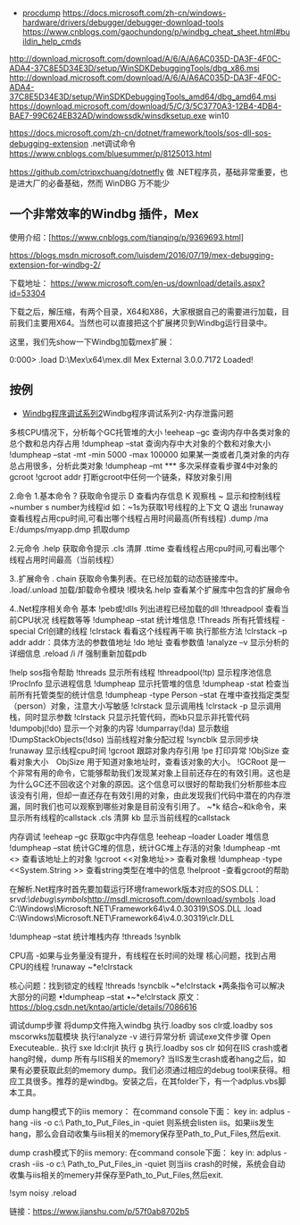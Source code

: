 
* [procdump](https://docs.microsoft.com/zh-cn/sysinternals/downloads/procdump)
https://docs.microsoft.com/zh-cn/windows-hardware/drivers/debugger/debugger-download-tools
https://www.cnblogs.com/gaochundong/p/windbg_cheat_sheet.html#buildin_help_cmds


http://download.microsoft.com/download/A/6/A/A6AC035D-DA3F-4F0C-ADA4-37C8E5D34E3D/setup/WinSDKDebuggingTools/dbg_x86.msi
http://download.microsoft.com/download/A/6/A/A6AC035D-DA3F-4F0C-ADA4-37C8E5D34E3D/setup/WinSDKDebuggingTools_amd64/dbg_amd64.msi
https://download.microsoft.com/download/5/C/3/5C3770A3-12B4-4DB4-BAE7-99C624EB32AD/windowssdk/winsdksetup.exe win10


https://docs.microsoft.com/zh-cn/dotnet/framework/tools/sos-dll-sos-debugging-extension   .net调试命令
https://www.cnblogs.com/bluesummer/p/8125013.html



https://github.com/ctripxchuang/dotnetfly 做 .NET程序员，基础非常重要，也是进大厂的必备基础，然而 WinDBG 万不能少



## 一个非常效率的Windbg 插件，Mex

使用介绍：[https://www.cnblogs.com/tianqing/p/9369693.html]

https://blogs.msdn.microsoft.com/luisdem/2016/07/19/mex-debugging-extension-for-windbg-2/

下载地址：
https://www.microsoft.com/en-us/download/details.aspx?id=53304

下载之后，解压缩，有两个目录，X64和X86，大家根据自己的需要进行加载，目前我们主要用X64。当然也可以直接把这个扩展拷贝到Windbg运行目录中。

这里，我们先show一下Windbg加载mex扩展：

0:000> .load D:\Mex\x64\mex.dll
Mex External 3.0.0.7172 Loaded!


## 按例
- [Windbg程序调试系列2](https://www.cnblogs.com/tianqing/p/9875667.html)Windbg程序调试系列2-内存泄露问题

多核CPU情况下，分析每个GC托管堆的大小 !eeheap –gc
查询内存中各类对象的总个数和总内存占用 !dumpheap –stat
查询内存中大对象的个数和对象大小 !dumpheap –stat -mt -min 5000 -max 100000
如果某一类或者几类对象的内存总占用很多，分析此类对象 !dumpheap –mt ***
多次采样查看步骤4中对象的gcroot !gcroot addr
打断gcroot中任何一个链条，释放对象引用


2.命令
1.基本命令
? 获取命令提示
D 查看内存信息
K 观察栈
~ 显示和控制线程 ~number s number为线程id 如：~1s为获取1号线程的上下文
Q 退出
!runaway 查看线程占用cpu时间,可看出哪个线程占用时间最高(所有线程)
.dump /ma E:/dumps/myapp.dmp 抓取dump

2.元命令
.help 获取命令提示
.cls 清屏
.ttime 查看线程占用cpu时间,可看出哪个线程占用时间最高（当前线程）

3..扩展命令
. chain 获取命令集列表。在已经加载的动态链接库中。
.load/.unload 加载/卸载命令模块
!模块名.help 查看某个扩展库中包含的扩展命令

4..Net程序相关命令
基本
!peb或!dlls 列出进程已经加载的dll
!threadpool 查看当前CPU状况 线程数等等
!dumpheap –stat 统计堆信息
!Threads 所有托管线程 -special Crl创建的线程
!clrstack 看看这个线程再干嘛 执行那些方法
!clrstack –p addr addr：具体方法的参数值地址
!do 地址 查看参数值
!analyze –v 显示分析的详细信息
.reload /i /f 强制重新加载pdb

!help sos指令帮助
!threads 显示所有线程
!threadpool(!tp) 显示程序池信息
!ProcInfo 显示进程信息
!dumpheap 显示托管堆的信息
!dumpheap -stat 检查当前所有托管类型的统计信息
!dumpheap -type Person –stat 在堆中查找指定类型（person）对象，注意大小写敏感
!clrstack 显示调用栈
!clrstack -p 显示调用栈，同时显示参数
!clrstack 只显示托管代码，而kb只显示非托管代码
!dumpobj(!do) 显示一个对象的内容
!dumparray(!da) 显示数组
!DumpStackObjects(!dso) 当前线程对象分配过程
!syncblk 显示同步块
!runaway 显示线程cpu时间
!gcroot 跟踪对象内存引用
!pe 打印异常
!ObjSize 查看对象大小　ObjSize 用于知道对象地址时，查看该对象的大小。
!GCRoot 是一个非常有用的命令，它能够帮助我们发现某对象上目前还存在的有效引用。这也是为什么GC还不回收这个对象的原因。这个信息可以很好的帮助我们分析那些本应该没有引用，但却一直还存在有效引用的对象，由此发现我们代码中潜在的内存泄漏，同时我们也可以观察到哪些对象是目前没有引用了。
~*k 结合~和k命令，来显示所有线程的callstack
.cls 清屏
kb 显示当前线程的callstack


内存调试
!eeheap –gc 获取gc中内存信息
!eeheap –loader Loader 堆信息
!dumpheap –stat 统计GC堆的信息，统计GC堆上存活的对象
!dumpheap -mt <> 查看该地址上的对象
!gcroot <<对象地址>> 查看对象根
!dumpheap -type <<System.String >> 查看string类型在堆中的信息
!helproot -查看gcroot的帮助

在解析.Net程序时首先要加载运行环境framework版本对应的SOS.DLL：
srv*d:\debug\symbols*http://msdl.microsoft.com/download/symbols
.load C:\Windows\Microsoft.NET\Framework64\v4.0.30319\SOS.DLL
.load C:\Windows\Microsoft.NET\Framework64\v4.0.30319\clr.DLL

!dumpheap –stat 统计堆栈内存
!threads
!synblk


CPU高
-如果与业务量没有提升，有线程在长时间的处理
核心问题，找到占用CPU的线程
!runaway
~*e!clrstack

核心问题：找到锁定的线程
!threads
!syncblk
~*e!clrstack
•两条指令可以解决大部分的问题
•!dumpheap –stat
•~*e!clrstack
原文：https://blog.csdn.net/kntao/article/details/7086616 



调试dump步骤
将dump文件拖入windbg
执行.loadby sos clr或.loadby sos mscorwks加载模块
执行!analyze -v 进行异常分析
调试exe文件步骤
Open Executeable..
执行 sxe ld:clrjit
执行 g
执行.loadby sos clr
如何在IIS crash或者hang时候，dump 所有与IIS相关的memory?
当IIS发生crash或者hang之后，如果有必要获取此刻的memory dump。我们必须通过相应的debug tool来获得。相应工具很多。推荐的是windbg。安装之后，在其folder下，有一个adplus.vbs脚本工具。

dump hang模式下的iis memory：
在command console下面：
key in: adplus -hang -iis -o c:\ Path_to_Put_Files_in -quiet
则系统会listen iis。如果iis发生hang，那么会自动收集与iis相关的memory保存至Path_to_Put_Files,然后exit.

dump crash模式下的iis memory:
在command console下面：
key in: adplus -crash -iis -o c:\ Path_to_Put_Files_in -quiet
则当iis crash的时候，系统会自动收集与iis相关的memery并保存至Path_to_Put_Files,然后exit.

!sym noisy
.reload

链接：https://www.jianshu.com/p/57f0ab8702b5